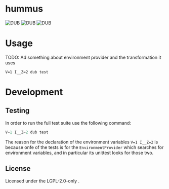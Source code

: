hummus
======

![DUB](https://img.shields.io/dub/v/hummus?color=%23c10000ff%20&style=flat-square) ![DUB](https://img.shields.io/dub/dt/hummus?style=flat-square) ![DUB](https://img.shields.io/dub/l/hummus?style=flat-square)

# Usage

TODO: Ad something about environment provider
and the transformation it uses

```
V=1 I__Z=2 dub test
```

# Development

## Testing

In order to run the full test suite use the following
command:

```d
V=1 I__Z=2 dub test
```

The reason for the declaration of the environment
variables `V=1 I__Z=2` is because onfe of the tests
is for the `EnvironmentProvider` which searches
for environment variables, and in particular its
unittest looks for those two.

## License

Licensed under the LGPL-2.0-only .

